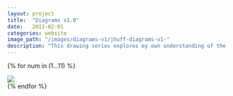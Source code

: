 ```yaml
---
layout: project
title:  "Diagrams v1.0"
date:   2011-02-01
categories: website 
image_path: "/images/diagrams-v1/jhuff-diagrams-v1-"
description: "This drawing series explores my own understanding of the internet and how it interacts with art, objects, and the physical world. Each drawing conflates the didactic power of the diagram with the intention of creating unclear thoughts on how everything relates to everything else in a distributed system."
---
```


{% for num in (1...11) %}
<div>
    <img class="mb3" src="{{ page.image_path }}{{ num }}.jpg" />
</div>
{% endfor %}
